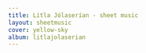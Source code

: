 ```yaml
---
title: Litla Jólaserían - sheet music
layout: sheetmusic
cover: yellow-sky
album: litlajolaserian
---
```


